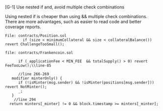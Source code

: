 [G-1] Use nested if and, avoid multiple check combinations

Using nested if is cheaper than using && multiple check combinations. There are more advantages, such as easier to read code and better coverage reports.

```solidity
File: contracts/Position.sol
        if (size < minimumCollateral && size < collateralBalance()) revert ChallengeTooSmall();
```
```solidity 
file: contracts/Frankencoin.sol
 
      if (_applicationFee < MIN_FEE  && totalSupply() > 0) revert FeeTooLow();\\line-85

      //line 266-269
   modifier minterOnly() {
      if (!isMinter(msg.sender) && !isMinter(positions[msg.sender])) revert NotMinter();
      _;
   } 
    //line 294
  return minters[_minter] != 0 && block.timestamp >= minters[_minter];
```

